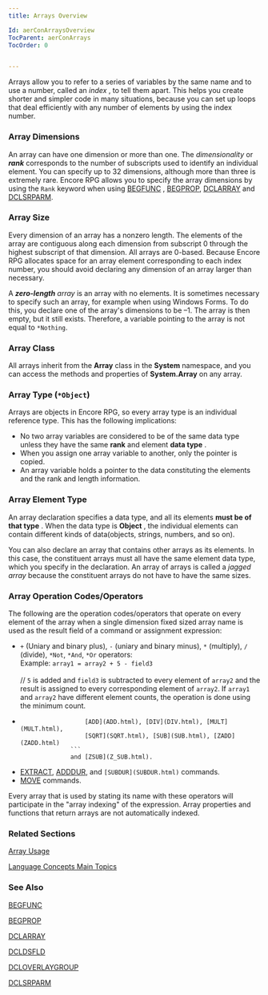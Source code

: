 ```yaml
---
title: Arrays Overview

Id: aerConArraysOverview
TocParent: aerConArrays
TocOrder: 0


---
```


Arrays allow you to refer to a series of variables by the same name and to use a number, called an *index* , to tell them apart. This helps you create shorter and simpler code in many situations, because you can set up loops that deal efficiently with any number of elements by using the index number. 

### Array Dimensions
An array can have one dimension or more than one. The *dimensionality* or ***rank*** corresponds to the number of subscripts used to identify an individual element. You can specify up to 32 dimensions, although more than three is extremely rare. Encore RPG allows you to specify the array dimensions by using the ```Rank``` keyword when using [BEGFUNC](BEGFUNC.html) , [BEGPROP](BEGPROP.html), [DCLARRAY](DCLARRAY.html) and [DCLSRPARM](DCLSRPARM.html). 

### Array Size
Every dimension of an array has a nonzero length. The elements of the array are contiguous along each dimension from subscript 0 through the highest subscript of that dimension. All arrays are 0-based. Because Encore RPG allocates space for an array element corresponding to each index number, you should avoid declaring any dimension of an array larger than necessary. 

A ***zero-length** array* is an array with no elements. It is sometimes necessary to specify such an array, for example when using Windows Forms. To do this, you declare one of the array's dimensions to be –1. The array is then empty, but it still exists. Therefore, a variable pointing to the array is not equal to ```*Nothing```. 

### Array Class
All arrays inherit from the **Array** class in the **System** namespace, and you can access the methods and properties of **System.Array** on any array. 

### Array Type (```*Object```)
Arrays are objects in Encore RPG, so every array type is an individual reference type. This has the following implications: 

- No two array variables are considered to be of the same data
                type unless they have the same **rank**  and element **data type** .
- When you assign one array variable to another, only the pointer is copied.
- An array variable holds a pointer to the data constituting the elements and the
                rank and length information.

### Array Element Type
An array declaration specifies a data type, and all its elements **must be of that type** . When the data type is **Object** , the individual elements can contain different kinds of data(objects, strings, numbers, and so on). 

You can also declare an array that contains other arrays as its elements. In this case, the constituent arrays must all have the same element data type, which you specify in the declaration. An array of arrays is called a *jagged array* because the constituent arrays do not have to have the same sizes. 

### Array Operation Codes/Operators
The following are the operation codes/operators that operate on every element of the array when a single dimension fixed sized array name is used as the result field of a command or assignment expression: 

- ```+``` (Uniary and binary plus), ```-``` (uniary and binary minus), ```*``` (multiply), ```/```
                (divide), ```*Not```, ```*And```, ```*Or``` operators:<br />
                Example:  ```array1 = array2 + 5 - field3``` <br /><br />
                // ```5``` is added and ```field3``` is subtracted to every element of ```array2``` and the
                result is assigned to every corresponding element of ```array2```.  If ```array1```
                and ```array2``` have different element counts, the operation is done using the
                minimum count.
- ```
                    [ADD](ADD.html), [DIV](DIV.html), [MULT](MULT.html),
                    [SQRT](SQRT.html), [SUB](SUB.html), [ZADD](ZADD.html)
                ```
                and [ZSUB](Z_SUB.html).
- [EXTRACT](EXTRACT.html), [ADDDUR](ADDHANDLER.html), and ```
                    [SUBDUR](SUBDUR.html)
                ``` commands.
- [MOVE](MOVE.html) commands.

Every array that is used by stating its name with these operators will participate in the "array indexing" of the expression. Array properties and functions that return arrays are not automatically indexed.

### Related Sections
[Array Usage](ecrConArraysUsage.html)

[Language Concepts Main Topics](ecrConLanguageConceptsMain.html) 

### See Also
[BEGFUNC](BEGFUNC.html)

[BEGPROP](BEGPROP.html)

[DCLARRAY](DCLARRAY.html)

[DCLDSFLD](DCLDSFLD.html)

[DCLOVERLAYGROUP](DCLOVERLAYGROUP.html)

[DCLSRPARM](DCLSRPARM.html) 
